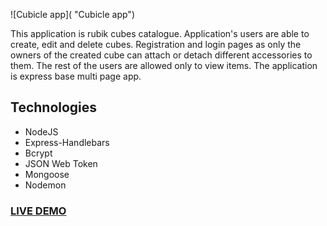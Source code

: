 

![Cubicle app]( "Cubicle app")

This application is rubik cubes catalogue. Application's users are able to create, edit and delete cubes. Registration and login pages as only the owners of the created cube can attach or detach different accessories to them. The rest of the users are allowed only to view items. The application is express base multi page app.

## Technologies
* NodeJS
* Express-Handlebars
* Bcrypt
* JSON Web Token
* Mongoose
* Nodemon

### <a href="https://milkouzunov.github.io/resume/">LIVE DEMO</a>

